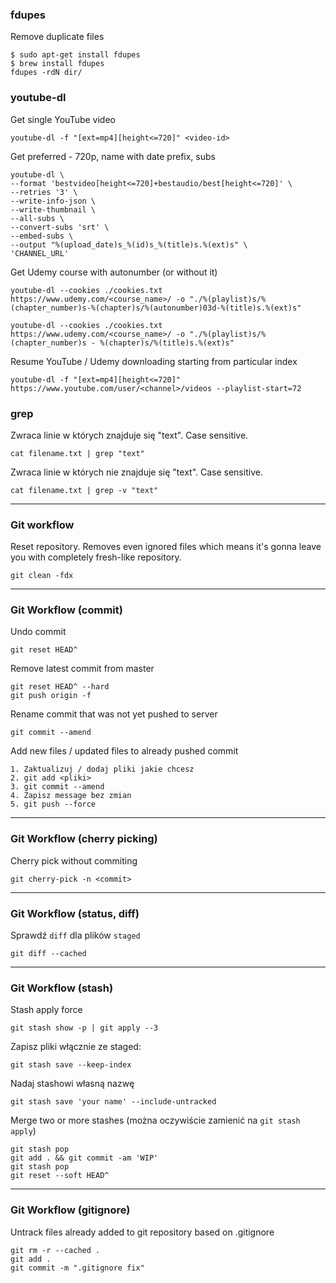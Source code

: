 ### fdupes

Remove duplicate files
```
$ sudo apt-get install fdupes
$ brew install fdupes
fdupes -rdN dir/
```

### youtube-dl

Get single YouTube video
```
youtube-dl -f "[ext=mp4][height<=720]" <video-id>
```

Get preferred - 720p, name with date prefix, subs
```
youtube-dl \
--format 'bestvideo[height<=720]+bestaudio/best[height<=720]' \
--retries '3' \
--write-info-json \
--write-thumbnail \
--all-subs \
--convert-subs 'srt' \
--embed-subs \
--output "%(upload_date)s_%(id)s_%(title)s.%(ext)s" \
'CHANNEL_URL'
```

Get Udemy course with autonumber (or without it)
```
youtube-dl --cookies ./cookies.txt https://www.udemy.com/<course_name>/ -o "./%(playlist)s/%(chapter_number)s-%(chapter)s/%(autonumber)03d-%(title)s.%(ext)s"

youtube-dl --cookies ./cookies.txt https://www.udemy.com/<course_name>/ -o "./%(playlist)s/%(chapter_number)s - %(chapter)s/%(title)s.%(ext)s"
```

Resume YouTube / Udemy downloading starting from particular index
```
youtube-dl -f "[ext=mp4][height<=720]" https://www.youtube.com/user/<channel>/videos --playlist-start=72
```

### grep

Zwraca linie w których znajduje się "text". Case sensitive.
```
cat filename.txt | grep "text"
```

Zwraca linie w których nie znajduje się "text". Case sensitive.
```
cat filename.txt | grep -v "text"
```

---

### Git workflow

Reset repository. Removes even ignored files which means it's gonna leave you with completely fresh-like repository.
```
git clean -fdx
```

---

### Git Workflow (commit)

Undo commit
```
git reset HEAD^
```

Remove latest commit from master
```
git reset HEAD^ --hard
git push origin -f
```

Rename commit that was not yet pushed to server
```
git commit --amend
```

Add new files / updated files to already pushed commit
```
1. Zaktualizuj / dodaj pliki jakie chcesz
2. git add <pliki>
3. git commit --amend
4. Zapisz message bez zmian
5. git push --force
```

---

### Git Workflow (cherry picking)

Cherry pick without commiting
```
git cherry-pick -n <commit>
```

---

### Git Workflow (status, diff)

Sprawdź `diff` dla plików `staged`
```
git diff --cached
```

---

### Git Workflow (stash)

Stash apply force
```
git stash show -p | git apply --3
```

Zapisz pliki włącznie ze staged:
```
git stash save --keep-index
```

Nadaj stashowi własną nazwę
```
git stash save 'your name' --include-untracked
```

Merge two or more stashes (można oczywiście zamienić na `git stash apply`)
```
git stash pop
git add . && git commit -am 'WIP'
git stash pop
git reset --soft HEAD^
```

---

### Git Workflow (gitignore)

Untrack files already added to git repository based on .gitignore
```
git rm -r --cached .
git add .
git commit -m ".gitignore fix"
```
